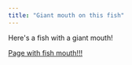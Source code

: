 ```yaml
---
title: "Giant mouth on this fish"
---
```


Here's a fish with a giant mouth!

[Page with fish mouth!!!](https://www.scubadiving.com/fun-facts-about-basking-sharks)
